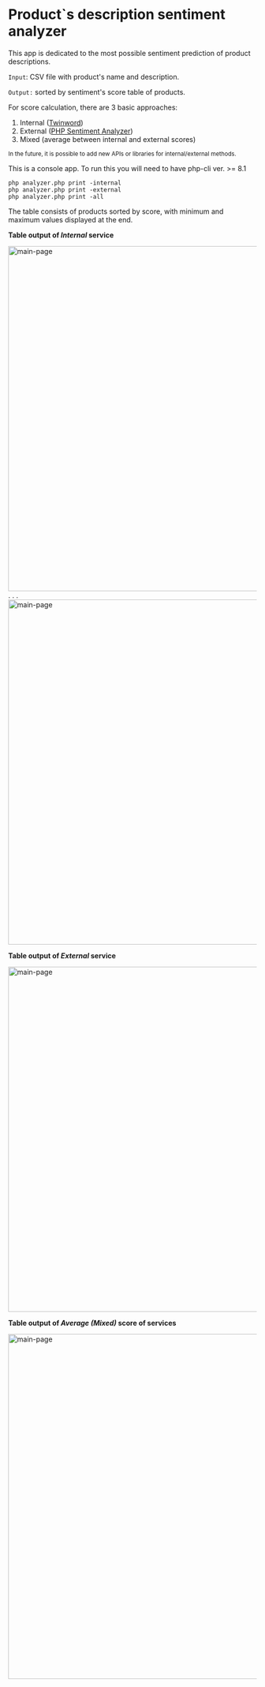 # Product`s description sentiment analyzer

This app is dedicated to the most possible sentiment prediction of product descriptions.

`Input`: CSV file with product's name and description.

`Output:` sorted by sentiment's score table of products.


For score calculation, there are 3 basic approaches:
1. Internal ([Twinword](https://www.twinword.com/api/)) 
2. External ([PHP Sentiment Analyzer](https://github.com/davmixcool/php-sentiment-analyzer))
3. Mixed (average between internal and external scores)

<sub> In the future, it is possible to add new APIs or libraries for internal/external methods.</sub> 

This is a console app. To run this you will need to have php-cli ver. >= 8.1

```
php analyzer.php print -internal
php analyzer.php print -external
php analyzer.php print -all
```

The table consists of products sorted by score, with minimum and maximum values displayed at the end.

**<p>Table output of _Internal_ service</p>**
<img src="https://i.imgur.com/ORUDjsx.png" alt="main-page" width="700">
. . .
<img src="https://i.imgur.com/5CeclWf.png" alt="main-page" width="700">

**<p>Table output of _External_ service</p>**
<img src="https://i.imgur.com/jfQMGSY.png" alt="main-page" width="700">

**<p>Table output of _Average (Mixed)_ score of services</p>**
<img src="https://i.imgur.com/GdYMm6e.png" alt="main-page" width="700">

